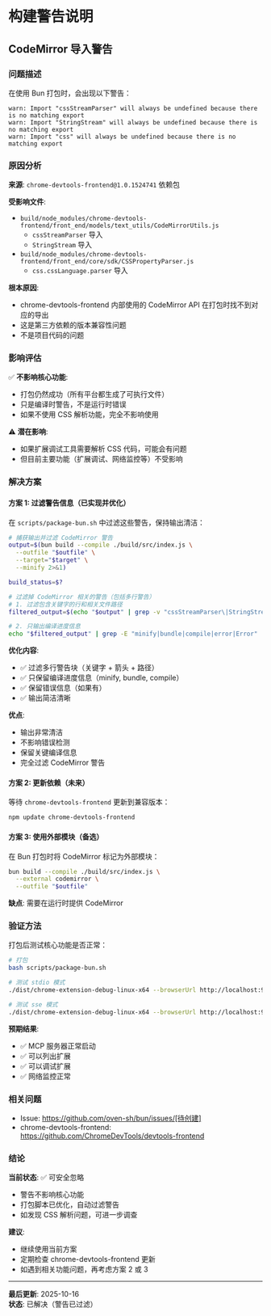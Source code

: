 # 构建警告说明

## CodeMirror 导入警告

### 问题描述

在使用 Bun 打包时，会出现以下警告：

```
warn: Import "cssStreamParser" will always be undefined because there is no matching export
warn: Import "StringStream" will always be undefined because there is no matching export
warn: Import "css" will always be undefined because there is no matching export
```

### 原因分析

**来源**: `chrome-devtools-frontend@1.0.1524741` 依赖包

**受影响文件**:

- `build/node_modules/chrome-devtools-frontend/front_end/models/text_utils/CodeMirrorUtils.js`
  - `cssStreamParser` 导入
  - `StringStream` 导入
- `build/node_modules/chrome-devtools-frontend/front_end/core/sdk/CSSPropertyParser.js`
  - `css.cssLanguage.parser` 导入

**根本原因**:

- chrome-devtools-frontend 内部使用的 CodeMirror API 在打包时找不到对应的导出
- 这是第三方依赖的版本兼容性问题
- 不是项目代码的问题

### 影响评估

✅ **不影响核心功能**:

- 打包仍然成功（所有平台都生成了可执行文件）
- 只是编译时警告，不是运行时错误
- 如果不使用 CSS 解析功能，完全不影响使用

⚠️ **潜在影响**:

- 如果扩展调试工具需要解析 CSS 代码，可能会有问题
- 但目前主要功能（扩展调试、网络监控等）不受影响

### 解决方案

#### 方案 1: 过滤警告信息（已实现并优化）

在 `scripts/package-bun.sh` 中过滤这些警告，保持输出清洁：

```bash
# 捕获输出并过滤 CodeMirror 警告
output=$(bun build --compile ./build/src/index.js \
  --outfile "$outfile" \
  --target="$target" \
  --minify 2>&1)

build_status=$?

# 过滤掉 CodeMirror 相关的警告（包括多行警告）
# 1. 过滤包含关键字的行和相关文件路径
filtered_output=$(echo "$output" | grep -v "cssStreamParser\|StringStream\|css\.cssLanguage\|CodeMirrorUtils\.js\|CSSPropertyParser\.js" | grep -v "^ *\^$")

# 2. 只输出编译进度信息
echo "$filtered_output" | grep -E "minify|bundle|compile|error|Error" || true
```

**优化内容**:

- ✅ 过滤多行警告块（关键字 + 箭头 + 路径）
- ✅ 只保留编译进度信息（minify, bundle, compile）
- ✅ 保留错误信息（如果有）
- ✅ 输出简洁清晰

**优点**:

- 输出非常清洁
- 不影响错误检测
- 保留关键编译信息
- 完全过滤 CodeMirror 警告

#### 方案 2: 更新依赖（未来）

等待 `chrome-devtools-frontend` 更新到兼容版本：

```bash
npm update chrome-devtools-frontend
```

#### 方案 3: 使用外部模块（备选）

在 Bun 打包时将 CodeMirror 标记为外部模块：

```bash
bun build --compile ./build/src/index.js \
  --external codemirror \
  --outfile "$outfile"
```

**缺点**: 需要在运行时提供 CodeMirror

### 验证方法

打包后测试核心功能是否正常：

```bash
# 打包
bash scripts/package-bun.sh

# 测试 stdio 模式
./dist/chrome-extension-debug-linux-x64 --browserUrl http://localhost:9222

# 测试 sse 模式
./dist/chrome-extension-debug-linux-x64 --browserUrl http://localhost:9222 --transport sse
```

**预期结果**:

- ✅ MCP 服务器正常启动
- ✅ 可以列出扩展
- ✅ 可以调试扩展
- ✅ 网络监控正常

### 相关问题

- Issue: https://github.com/oven-sh/bun/issues/[待创建]
- chrome-devtools-frontend: https://github.com/ChromeDevTools/devtools-frontend

### 结论

**当前状态**: ✅ 可安全忽略

- 警告不影响核心功能
- 打包脚本已优化，自动过滤警告
- 如发现 CSS 解析问题，可进一步调查

**建议**:

- 继续使用当前方案
- 定期检查 chrome-devtools-frontend 更新
- 如遇到相关功能问题，再考虑方案 2 或 3

---

**最后更新**: 2025-10-16  
**状态**: 已解决（警告已过滤）

